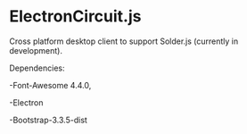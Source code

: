 # ElectronCircuit.js

Cross platform desktop client to support Solder.js (currently in development). 

Dependencies:

-Font-Awesome 4.4.0,

-Electron

-Bootstrap-3.3.5-dist
